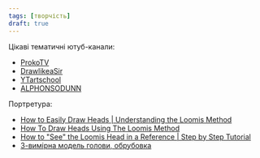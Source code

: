 ```yaml
---
tags: [творчість]
draft: true
---
```


Цікаві тематичні ютуб-канали:

- [ProkoTV](https://www.youtube.com/@ProkoTV)
- [DrawlikeaSir](https://www.youtube.com/@DrawlikeaSir)
- [YTartschool](https://www.youtube.com/@YTartschool)
- [ALPHONSODUNN](https://www.youtube.com/@ALPHONSODUNN)

Портретура:

- [How to Easily Draw Heads | Understanding the Loomis Method](https://www.youtube.com/watch?v=OUODCm4SMN8)
- [How To Draw Heads Using The Loomis Method](https://www.youtube.com/watch?v=6i6JDwEwXJI)
- [How to "See" the Loomis Head in a Reference | Step by Step Tutorial](https://www.youtube.com/watch?v=5HI6ww-e_UY)
- [3-вимірна модель голови, обрубовка](https://www.artstation.com/artwork/GX3Ax1)
